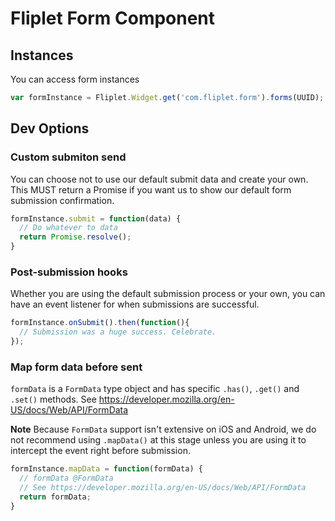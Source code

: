 # Fliplet Form Component

## Instances

You can access form instances

```js
var formInstance = Fliplet.Widget.get('com.fliplet.form').forms(UUID);
```

## Dev Options

### Custom submiton send
You can choose not to use our default submit data and create your own.
This MUST return a Promise if you want us to show our default form submission confirmation.

```js
formInstance.submit = function(data) {
  // Do whatever to data
  return Promise.resolve();
}
```

### Post-submission hooks

Whether you are using the default submission process or your own, you can have an event listener for when submissions are successful.

```js
formInstance.onSubmit().then(function(){
  // Submission was a huge success. Celebrate.
});
```
### Map form data before sent

`formData` is a `FormData` type object and has specific `.has()`, `.get()` and `.set()` methods. See https://developer.mozilla.org/en-US/docs/Web/API/FormData

**Note** Because `FormData` support isn't extensive on iOS and Android, we do not recommend using `.mapData()` at this stage unless you are using it to intercept the event right before submission.

```js
formInstance.mapData = function(formData) {
  // formData @FormData
  // See https://developer.mozilla.org/en-US/docs/Web/API/FormData
  return formData;
}
```
